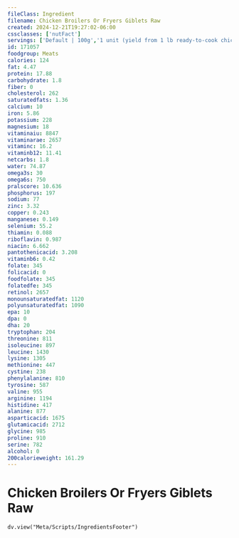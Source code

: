 ```yaml
---
fileClass: Ingredient
filename: Chicken Broilers Or Fryers Giblets Raw
created: 2024-12-21T19:27:02-06:00
cssclasses: ['nutFact']
servings: ['Default | 100g','1 unit (yield from 1 lb ready-to-cook chicken) | 23','1 giblets | 75']
id: 171057
foodgroup: Meats
calories: 124
fat: 4.47
protein: 17.88
carbohydrate: 1.8
fiber: 0
cholesterol: 262
saturatedfats: 1.36
calcium: 10
iron: 5.86
potassium: 228
magnesium: 18
vitaminaiu: 8847
vitaminarae: 2657
vitaminc: 16.2
vitaminb12: 11.41
netcarbs: 1.8
water: 74.87
omega3s: 30
omega6s: 750
pralscore: 10.636
phosphorus: 197
sodium: 77
zinc: 3.32
copper: 0.243
manganese: 0.149
selenium: 55.2
thiamin: 0.088
riboflavin: 0.987
niacin: 6.662
pantothenicacid: 3.208
vitaminb6: 0.42
folate: 345
folicacid: 0
foodfolate: 345
folatedfe: 345
retinol: 2657
monounsaturatedfat: 1120
polyunsaturatedfat: 1090
epa: 10
dpa: 0
dha: 20
tryptophan: 204
threonine: 811
isoleucine: 897
leucine: 1430
lysine: 1305
methionine: 447
cystine: 238
phenylalanine: 810
tyrosine: 587
valine: 955
arginine: 1194
histidine: 417
alanine: 877
asparticacid: 1675
glutamicacid: 2712
glycine: 985
proline: 910
serine: 782
alcohol: 0
200calorieweight: 161.29
---
```


# Chicken Broilers Or Fryers Giblets Raw

```dataviewjs
dv.view("Meta/Scripts/IngredientsFooter")
```